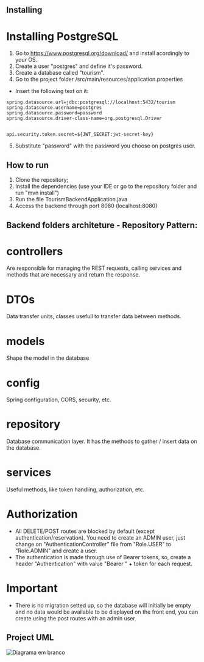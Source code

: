 ## Installing

# Installing PostgreSQL
1. Go to https://www.postgresql.org/download/ and install acordingly to your OS.
2. Create a user "postgres" and define it's password.
3. Create a database called "tourism".
4. Go to the project folder /src/main/resources/application.properties
- Insert the following text on it:

```
spring.datasource.url=jdbc:postgresql://localhost:5432/tourism
spring.datasource.username=postgres
spring.datasource.password=password
spring.datasource.driver-class-name=org.postgresql.Driver


api.security.token.secret=${JWT_SECRET:jwt-secret-key}
```

5. Substitute "password" with the password you choose on postgres user.

## How to run

1. Clone the repository;
2. Install the dependencies (use your IDE or go to the repository folder and run "mvn install")
3. Run the file TourismBackendApplication.java
4. Access the backend through port 8080 (localhost:8080)

## Backend folders architeture - Repository Pattern:

# controllers
Are responsible for managing the REST requests, calling services and methods that are necessary and return the response.

# DTOs
Data transfer units, classes usefull to transfer data between methods.

# models
Shape the model in the database

# config
Spring configuration, CORS, security, etc.

# repository
Database communication layer. It has the methods to gather / insert data on the database.

# services
Useful methods, like token handling, authorization, etc.

# Authorization
- All DELETE/POST routes are blocked by default (except authentication/reservation). You need to create an ADMIN user, just change on "AuthenticationController" file from "Role.USER" to "Role.ADMIN" and create a user.
- The authentication is made through use of Bearer tokens, so, create a header "Authentication" with value "Bearer " + token for each request.

# Important
- There is no migration setted up, so the database will initially be empty and no data would be available to be displayed on the front end, you can create using the post routes with an admin user.

## Project UML
![Diagrama em branco](https://github.com/vsisterolli/OOP-Final-Project/assets/65525681/2160af8b-2d32-4f77-a50b-7b64c9538507)

